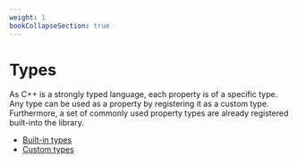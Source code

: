 ```yaml
---
weight: 1
bookCollapseSection: true
---
```


# Types
As C++ is a strongly typed language, each property is of a specific type.
Any type can be used as a property by registering it as a custom type.
Furthermore, a set of commonly used property types are already registered built-into the library.

- [Built-in types](./builtin_types.md)
- [Custom types](./custom_types.md)
